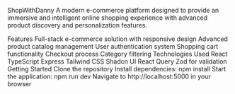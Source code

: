 ShopWithDanny
A modern e-commerce platform designed to provide an immersive and intelligent online shopping experience with advanced product discovery and personalization features.

Features
Full-stack e-commerce solution with responsive design
Advanced product catalog management
User authentication system
Shopping cart functionality
Checkout process
Category filtering
Technologies Used
React
TypeScript
Express
Tailwind CSS
Shadcn UI
React Query
Zod for validation
Getting Started
Clone the repository
Install dependencies: npm install
Start the application: npm run dev
Navigate to http://localhost:5000 in your browser
